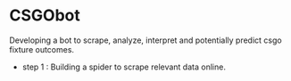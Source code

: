 # CSGObot
Developing a bot to scrape, analyze, interpret and potentially predict csgo fixture outcomes.
- step 1 : Building a spider to scrape relevant data online.
